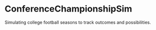 # ConferenceChampionshipSim
Simulating college football seasons to track outcomes and possibilities.
